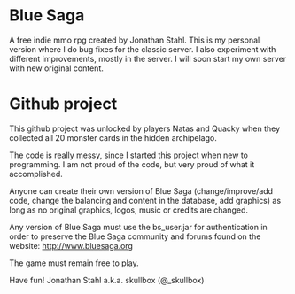 Blue Saga
=========

A free indie mmo rpg created by Jonathan Stahl. This is my personal version where I do bug fixes for the classic server. I also experiment with different improvements, mostly in the server. I will soon start my own server with new original content.

Github project
==============
This github project was unlocked by players Natas and Quacky 
when they collected all 20 monster cards in the hidden archipelago.

The code is really messy, since I started this project when new to programming.
I am not proud of the code, but very proud of what it accomplished. 

Anyone can create their own version of Blue Saga (change/improve/add code, change the balancing and content in the database, add graphics) as long as no original graphics, logos, music or credits are changed.

Any version of Blue Saga must use the bs_user.jar for authentication in order
to preserve the Blue Saga community and forums found on the website:
http://www.bluesaga.org

The game must remain free to play.

Have fun!
Jonathan Stahl a.k.a. skullbox (@_skullbox)
